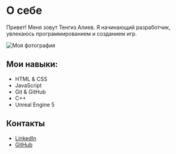 # О себе

Привет! Меня зовут Тенгиз Алиев. Я начинающий разработчик, увлекаюсь программированием и созданием игр.

![Моя фотография](https://media.licdn.com/dms/image/v2/D4E03AQGbfuebEuUlBw/profile-displayphoto-shrink_800_800/profile-displayphoto-shrink_800_800/0/1724968058369?e=1730332800&v=beta&t=-51kQ9ioANoVQxGh5NI3UTU6QGN1NphePWlCJjxS7ak)

## Мои навыки:
- HTML & CSS
- JavaScript
- Git & GitHub
- C++
- Unreal Engine 5

## Контакты
- [LinkedIn](https://www.linkedin.com/in/tengiz-aliyev-16477a264/)
- [GitHub](https://github.com/tengizaliyev)
